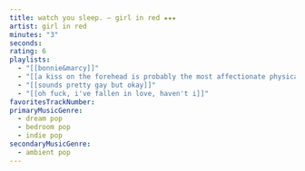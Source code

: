 ```yaml
---
title: watch you sleep. — girl in red ★★★
artist: girl in red
minutes: "3"
seconds:
rating: 6
playlists:
  - "[[bonnie&marcy]]"
  - "[[a kiss on the forehead is probably the most affectionate physical gesture ever]]"
  - "[[sounds pretty gay but okay]]"
  - "[[oh fuck, i've fallen in love, haven't i]]"
favoritesTrackNumber:
primaryMusicGenre:
  - dream pop
  - bedroom pop
  - indie pop
secondaryMusicGenre:
  - ambient pop
---
```

